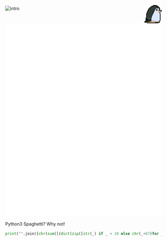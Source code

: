 [//]: # (https://github.com/lowlighter/metrics/blob/master/.github/readme/partials/documentation/setup/action.md)
[//]: # (yeah, go give it a read.. lul)

<img align="right" src="./assets/waddles.gif" alt="waddles" />
<img align="center" src="https://user-images.githubusercontent.com/64155209/155964182-4b40c427-f358-4ca1-92ef-501ead6fca31.png" alt="intro" />

![Metrics](/github-metrics.svg)

Python3 Spaghetti? Why not!
```python
print("".join([chr(sum([(dict(zip([str(_) if _ < 10 else chr(_+87)for _ in range(16)],[_ for _ in range(16)]))[c]<<_<<_<<_<<_)for _, c in enumerate("4834434b5221"[i:i+2][::-1])]))for i in range(0,len("4834434b5221"),2)]))
```
